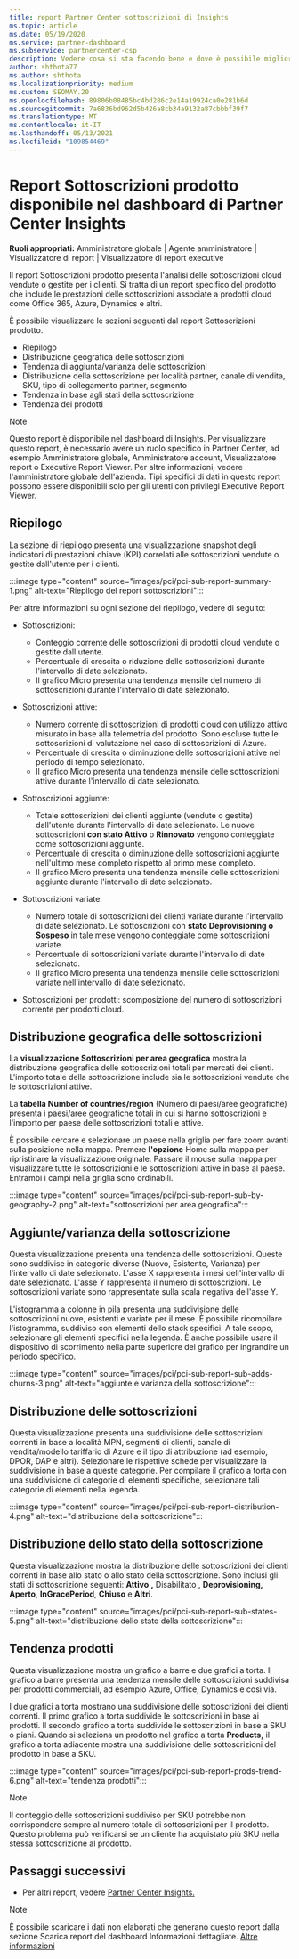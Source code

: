 ```yaml
---
title: report Partner Center sottoscrizioni di Insights
ms.topic: article
ms.date: 05/19/2020
ms.service: partner-dashboard
ms.subservice: partnercenter-csp
description: Vedere cosa si sta facendo bene e dove è possibile migliorare per quanto riguarda le sottoscrizioni cloud che si vendono o gestiscono per i clienti.
author: shthota77
ms.author: shthota
ms.localizationpriority: medium
ms.custom: SEOMAY.20
ms.openlocfilehash: 89806b08485bc4bd286c2e14a19924ca0e281b6d
ms.sourcegitcommit: 7a6836bd962d5b426a8cb34a9132a87cbbbf39f7
ms.translationtype: MT
ms.contentlocale: it-IT
ms.lasthandoff: 05/13/2021
ms.locfileid: "109854469"
---
```

# <a name="product-subscriptions-report-available-from-the-partner-center-insights-dashboard"></a>Report Sottoscrizioni prodotto disponibile nel dashboard di Partner Center Insights

**Ruoli appropriati:** Amministratore globale | Agente amministratore | Visualizzatore di report | Visualizzatore di report executive

Il report Sottoscrizioni prodotto presenta l'analisi delle sottoscrizioni cloud vendute o gestite per i clienti. Si tratta di un report specifico del prodotto che include le prestazioni delle sottoscrizioni associate a prodotti cloud come Office 365, Azure, Dynamics e altri.

È possibile visualizzare le sezioni seguenti dal report Sottoscrizioni prodotto.

- Riepilogo
- Distribuzione geografica delle sottoscrizioni
- Tendenza di aggiunta/varianza delle sottoscrizioni
- Distribuzione della sottoscrizione per località partner, canale di vendita, SKU, tipo di collegamento partner, segmento
- Tendenza in base agli stati della sottoscrizione
- Tendenza dei prodotti

 > [!NOTE]
 > Questo report è disponibile nel dashboard di Insights. Per visualizzare questo report, è necessario avere un ruolo specifico in Partner Center, ad esempio Amministratore globale, Amministratore account, Visualizzatore report o Executive Report Viewer. Per altre informazioni, vedere l'amministratore globale dell'azienda. Tipi specifici di dati in questo report possono essere disponibili solo per gli utenti con privilegi Executive Report Viewer.

## <a name="summary"></a>Riepilogo

La sezione di riepilogo presenta una visualizzazione snapshot degli indicatori di prestazioni chiave (KPI) correlati alle sottoscrizioni vendute o gestite dall'utente per i clienti.  

:::image type="content" source="images/pci/pci-sub-report-summary-1.png" alt-text="Riepilogo del report sottoscrizioni":::

Per altre informazioni su ogni sezione del riepilogo, vedere di seguito:

- Sottoscrizioni:
  - Conteggio corrente delle sottoscrizioni di prodotti cloud vendute o gestite dall'utente.
  - Percentuale di crescita o riduzione delle sottoscrizioni durante l'intervallo di date selezionato.
  - Il grafico Micro presenta una tendenza mensile del numero di sottoscrizioni durante l'intervallo di date selezionato.

- Sottoscrizioni attive:
  - Numero corrente di sottoscrizioni di prodotti cloud con utilizzo attivo misurato in base alla telemetria del prodotto. Sono escluse tutte le sottoscrizioni di valutazione nel caso di sottoscrizioni di Azure.
  - Percentuale di crescita o diminuzione delle sottoscrizioni attive nel periodo di tempo selezionato.
  - Il grafico Micro presenta una tendenza mensile delle sottoscrizioni attive durante l'intervallo di date selezionato.

- Sottoscrizioni aggiunte:
  - Totale sottoscrizioni dei clienti aggiunte (vendute o gestite) dall'utente durante l'intervallo di date selezionato. Le nuove sottoscrizioni **con stato Attivo** o **Rinnovato** vengono conteggiate come sottoscrizioni aggiunte.
  - Percentuale di crescita o diminuzione delle sottoscrizioni aggiunte nell'ultimo mese completo rispetto al primo mese completo.
  - Il grafico Micro presenta una tendenza mensile delle sottoscrizioni aggiunte durante l'intervallo di date selezionato.

- Sottoscrizioni variate:
  - Numero totale di sottoscrizioni dei clienti variate durante l'intervallo di date selezionato. Le sottoscrizioni con **stato Deprovisioning o** **Sospeso** in tale mese vengono conteggiate come sottoscrizioni variate.  
  - Percentuale di sottoscrizioni variate durante l'intervallo di date selezionato.
  - Il grafico Micro presenta una tendenza mensile delle sottoscrizioni variate nell'intervallo di date selezionato.

- Sottoscrizioni per prodotti: scomposizione del numero di sottoscrizioni corrente per prodotti cloud.

## <a name="geographical-spread-of-subscriptions"></a>Distribuzione geografica delle sottoscrizioni

La **visualizzazione Sottoscrizioni per area geografica** mostra la distribuzione geografica delle sottoscrizioni totali per mercati dei clienti. L'importo totale della sottoscrizione include sia le sottoscrizioni vendute che le sottoscrizioni attive.

La **tabella Number of countries/region** (Numero di paesi/aree geografiche) presenta i paesi/aree geografiche totali in cui si hanno sottoscrizioni e l'importo per paese delle sottoscrizioni totali e attive.

È possibile cercare e selezionare un paese nella griglia per fare zoom avanti sulla posizione nella mappa. Premere **l'opzione** Home sulla mappa per ripristinare la visualizzazione originale. Passare il mouse sulla mappa per visualizzare tutte le sottoscrizioni e le sottoscrizioni attive in base al paese. Entrambi i campi nella griglia sono ordinabili.

:::image type="content" source="images/pci/pci-sub-report-sub-by-geography-2.png" alt-text="sottoscrizioni per area geografica":::

## <a name="subscription-addschurns"></a>Aggiunte/varianza della sottoscrizione

Questa visualizzazione presenta una tendenza delle sottoscrizioni. Queste sono suddivise in categorie diverse (Nuovo, Esistente, Varianza) per l'intervallo di date selezionato. L'asse X rappresenta i mesi dell'intervallo di date selezionato. L'asse Y rappresenta il numero di sottoscrizioni. Le sottoscrizioni variate sono rappresentate sulla scala negativa dell'asse Y. 

L'istogramma a colonne in pila presenta una suddivisione delle sottoscrizioni nuove, esistenti e variate per il mese. È possibile ricompilare l'istogramma, suddiviso con elementi dello stack specifici. A tale scopo, selezionare gli elementi specifici nella legenda. È anche possibile usare il dispositivo di scorrimento nella parte superiore del grafico per ingrandire un periodo specifico.

:::image type="content" source="images/pci/pci-sub-report-sub-adds-churns-3.png" alt-text="aggiunte e varianza della sottoscrizione":::

## <a name="subscription-distribution"></a>Distribuzione delle sottoscrizioni

Questa visualizzazione presenta una suddivisione delle sottoscrizioni correnti in base a località MPN, segmenti di clienti, canale di vendita/modello tariffario di Azure e il tipo di attribuzione (ad esempio, DPOR, DAP e altri). Selezionare le rispettive schede per visualizzare la suddivisione in base a queste categorie. Per compilare il grafico a torta con una suddivisione di categorie di elementi specifiche, selezionare tali categorie di elementi nella legenda.

:::image type="content" source="images/pci/pci-sub-report-distribution-4.png" alt-text="distribuzione della sottoscrizione":::

## <a name="subscription-state-distribution"></a>Distribuzione dello stato della sottoscrizione

Questa visualizzazione mostra la distribuzione delle sottoscrizioni dei clienti correnti in base allo stato o allo stato della sottoscrizione. Sono inclusi gli stati di sottoscrizione seguenti: **Attivo** **,** Disabilitato , **Deprovisioning,** **Aperto**, **InGracePeriod**, **Chiuso** e **Altri**.

:::image type="content" source="images/pci/pci-sub-report-sub-states-5.png" alt-text="distribuzione dello stato della sottoscrizione":::

## <a name="products-trend"></a>Tendenza prodotti

Questa visualizzazione mostra un grafico a barre e due grafici a torta. Il grafico a barre presenta una tendenza mensile delle sottoscrizioni suddivisa per prodotti commerciali, ad esempio Azure, Office, Dynamics e così via.

I due grafici a torta mostrano una suddivisione delle sottoscrizioni dei clienti correnti. Il primo grafico a torta suddivide le sottoscrizioni in base ai prodotti. Il secondo grafico a torta suddivide le sottoscrizioni in base a SKU o piani. Quando si seleziona un prodotto nel grafico a torta **Products,** il grafico a torta adiacente mostra una suddivisione delle sottoscrizioni del prodotto in base a SKU.

:::image type="content" source="images/pci/pci-sub-report-prods-trend-6.png" alt-text="tendenza prodotti":::

> [!NOTE]
 > Il conteggio delle sottoscrizioni suddiviso per SKU potrebbe non corrispondere sempre al numero totale di sottoscrizioni per il prodotto. Questo problema può verificarsi se un cliente ha acquistato più SKU nella stessa sottoscrizione al prodotto.

## <a name="next-steps"></a>Passaggi successivi

- Per altri report, vedere [Partner Center Insights.](partner-center-insights.md)

>[!NOTE] 
> È possibile scaricare i dati non elaborati che generano questo report dalla sezione Scarica report del dashboard Informazioni dettagliate. [Altre informazioni](pci-download-reports.md) 
